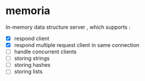 # memoria
In-memory data structure server , which supports :

- [x] respond client
- [x] respond multiple request client in same connection
- [ ] handle concurrent clients
- [ ] storing strings
- [ ] storing hashes
- [ ] storing lists

